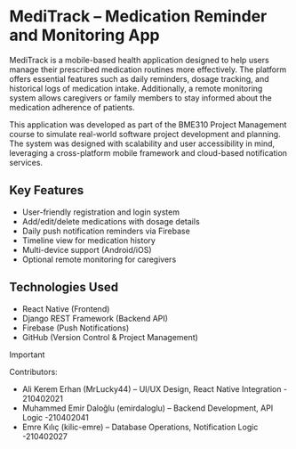 # MediTrack – Medication Reminder and Monitoring App

MediTrack is a mobile-based health application designed to help users manage their prescribed medication routines more effectively. The platform offers essential features such as daily reminders, dosage tracking, and historical logs of medication intake. Additionally, a remote monitoring system allows caregivers or family members to stay informed about the medication adherence of patients.

This application was developed as part of the BME310 Project Management course to simulate real-world software project development and planning. The system was designed with scalability and user accessibility in mind, leveraging a cross-platform mobile framework and cloud-based notification services.

## Key Features

- User-friendly registration and login system
- Add/edit/delete medications with dosage details
- Daily push notification reminders via Firebase
- Timeline view for medication history
- Multi-device support (Android/iOS)
- Optional remote monitoring for caregivers

## Technologies Used

- React Native (Frontend)
- Django REST Framework (Backend API)
- Firebase (Push Notifications)
- GitHub (Version Control & Project Management)

> [!IMPORTANT]
> Contributors:
>
> - Ali Kerem Erhan (MrLucky44) – UI/UX Design, React Native Integration - 210402021
> - Muhammed Emir Daloğlu (emirdaloglu) – Backend Development, API Logic -210402041
> - Emre Kılıç (kilic-emre) – Database Operations, Notification Logic -210402027
